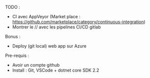 TODO : 
- CI avec AppVeyor (Market place : https://github.com/marketplace/category/continuous-integration)
- Montrer le // avec les pipelines CI/CD gitlab

Bonus :
- Deploy (git local) web app sur Azure

Pre-requis : 
- Avoir un compte github
- Install : Git, VSCode + dotnet core SDK 2.2